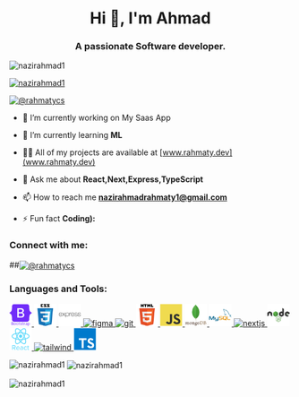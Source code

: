 <h1 align="center">Hi 👋, I'm Ahmad</h1>
<h3 align="center">A passionate Software developer.</h3>

<p align="left"> <img src="https://komarev.com/ghpvc/?username=nazirahmad1&label=Profile%20views&color=0e75b6&style=flat" alt="nazirahmad1" /> </p>

<p align="left"> <a href="https://github.com/ryo-ma/github-profile-trophy"><img src="https://github-profile-trophy.vercel.app/?username=nazirahmad1" alt="nazirahmad1" /></a> </p>

<p align="left"> <a href="https://twitter.com/@rahmatycs" target="blank"><img src="https://img.shields.io/twitter/follow/@rahmatycs?logo=twitter&style=for-the-badge" alt="@rahmatycs" /></a> </p>

- 🔭 I’m currently working on My Saas App

- 🌱 I’m currently learning **ML**

- 👨‍💻 All of my projects are available at [www.rahmaty.dev](www.rahmaty.dev)

- 💬 Ask me about **React,Next,Express,TypeScript**

- 📫 How to reach me **nazirahmadrahmaty1@gmail.com**

- ⚡ Fun fact **Coding):**

<h3 align="left">Connect with me:</h3>
<p align="left">

##<a href="https://twitter.com/@rahmatycs" target="blank"><img align="center" src="https://raw.githubusercontent.com/rahuldkjain/github-profile-##readmegenerator/master/src/images/icons/Social/twitter.svg" alt="@rahmatycs" height="30" width="40" /></a>

</p>

<h3 align="left">Languages and Tools:</h3>
<p align="left"> <a href="https://getbootstrap.com" target="_blank" rel="noreferrer"> <img src="https://raw.githubusercontent.com/devicons/devicon/master/icons/bootstrap/bootstrap-plain-wordmark.svg" alt="bootstrap" width="40" height="40"/> </a> <a href="https://www.w3schools.com/css/" target="_blank" rel="noreferrer"> <img src="https://raw.githubusercontent.com/devicons/devicon/master/icons/css3/css3-original-wordmark.svg" alt="css3" width="40" height="40"/> </a> <a href="https://expressjs.com" target="_blank" rel="noreferrer"> <img src="https://raw.githubusercontent.com/devicons/devicon/master/icons/express/express-original-wordmark.svg" alt="express" width="40" height="40"/> </a> <a href="https://www.figma.com/" target="_blank" rel="noreferrer"> <img src="https://www.vectorlogo.zone/logos/figma/figma-icon.svg" alt="figma" width="40" height="40"/> </a> <a href="https://git-scm.com/" target="_blank" rel="noreferrer"> <img src="https://www.vectorlogo.zone/logos/git-scm/git-scm-icon.svg" alt="git" width="40" height="40"/> </a> <a href="https://www.w3.org/html/" target="_blank" rel="noreferrer"> <img src="https://raw.githubusercontent.com/devicons/devicon/master/icons/html5/html5-original-wordmark.svg" alt="html5" width="40" height="40"/> </a> <a href="https://developer.mozilla.org/en-US/docs/Web/JavaScript" target="_blank" rel="noreferrer"> <img src="https://raw.githubusercontent.com/devicons/devicon/master/icons/javascript/javascript-original.svg" alt="javascript" width="40" height="40"/> </a> <a href="https://www.mongodb.com/" target="_blank" rel="noreferrer"> <img src="https://raw.githubusercontent.com/devicons/devicon/master/icons/mongodb/mongodb-original-wordmark.svg" alt="mongodb" width="40" height="40"/> </a> <a href="https://www.mysql.com/" target="_blank" rel="noreferrer"> <img src="https://raw.githubusercontent.com/devicons/devicon/master/icons/mysql/mysql-original-wordmark.svg" alt="mysql" width="40" height="40"/> </a> <a href="https://nextjs.org/" target="_blank" rel="noreferrer"> <img src="https://cdn.worldvectorlogo.com/logos/nextjs-2.svg" alt="nextjs" width="40" height="40"/> </a> <a href="https://nodejs.org" target="_blank" rel="noreferrer"> <img src="https://raw.githubusercontent.com/devicons/devicon/master/icons/nodejs/nodejs-original-wordmark.svg" alt="nodejs" width="40" height="40"/> </a> <a href="https://reactjs.org/" target="_blank" rel="noreferrer"> <img src="https://raw.githubusercontent.com/devicons/devicon/master/icons/react/react-original-wordmark.svg" alt="react" width="40" height="40"/> </a> <a href="https://tailwindcss.com/" target="_blank" rel="noreferrer"> <img src="https://www.vectorlogo.zone/logos/tailwindcss/tailwindcss-icon.svg" alt="tailwind" width="40" height="40"/> </a> <a href="https://www.typescriptlang.org/" target="_blank" rel="noreferrer"> <img src="https://raw.githubusercontent.com/devicons/devicon/master/icons/typescript/typescript-original.svg" alt="typescript" width="40" height="40"/> </a> </p>

<p><img align="left" src="https://github-readme-stats.vercel.app/api/top-langs?username=nazirahmad1&show_icons=true&locale=en&layout=compact" alt="nazirahmad1" /></p>

<p>&nbsp;<img align="center" src="https://github-readme-stats.vercel.app/api?username=nazirahmad1&show_icons=true&locale=en" alt="nazirahmad1" /></p>

<p><img align="center" src="https://github-readme-streak-stats.herokuapp.com/?user=nazirahmad1&" alt="nazirahmad1" /></p>
